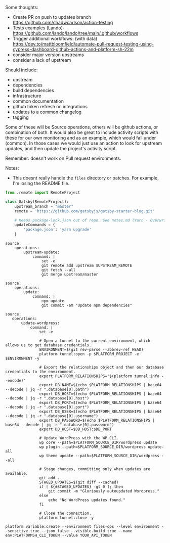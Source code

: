 
Some thoughts:

- Create PR on push to updates branch https://github.com/chadwcarlson/action-testing
- Tests examples (Lando): https://github.com/lando/lando/tree/main/.github/workflows
- Trigger additional workflows: (with data) https://dev.to/mattbloomfield/automate-pull-request-testing-using-cypress-dashboard-github-actions-and-platform-sh-22m 
- consider major version upstreams
- consider a lack of upstream

Should include:

- upstream
- dependencies
- build dependencies
- infrastructure
- common documentation
- github token refresh on integrations
- updates to a common changelog
- tagging

Some of these will be Source operations, others will be github actions, or combination of both. It would also be great to include activity scripts with these for our own monitoring and as an example, which would fall under (common). In those cases we would just use an action to look for upstream updates, and then update the project's activity script. 

Remember: doesn't work on Pull request environments.

Notes:

- This doesnt really handle the `files` directory or patches. For example, I'm losing the README file. 

```python
from .remote import RemoteProject

class Gatsby(RemoteProject):
    upstream_branch = "master"
    remote = 'https://github.com/gatsbyjs/gatsby-starter-blog.git'

    # Keeps package-lock.json out of repo. See notes.md (Yarn - Overwriting updateCommands) for more details.
    updateCommands = {
        'package.json': 'yarn upgrade'
    }
```

```
source:
    operations:
        upstream-update:
            command: |
                set -e
                git remote add upstream $UPSTREAM_REMOTE
                git fetch --all
                git merge upstream/master
```

```
source:
    operations:
        update:
            command: |
                npm update
                git commit -am "Update npm dependencies"
```

```
source:
   operations:
       update-wordpress:
           command: |
               set -e

               # Open a tunnel to the current environment, which allows us to get database credentials.
               ENVIRONMENT=$(git rev-parse --abbrev-ref HEAD)
               platform tunnel:open -p $PLATFORM_PROJECT -e $ENVIRONMENT -y

               # Export the relationships object and then our database credentials to the environment.
               export PLATFORM_RELATIONSHIPS="$(platform tunnel:info --encode)"
               export DB_NAME=$(echo $PLATFORM_RELATIONSHIPS | base64 --decode | jq -r ".database[0].path")
               export DB_HOST=$(echo $PLATFORM_RELATIONSHIPS | base64 --decode | jq -r ".database[0].host")
               export DB_PORT=$(echo $PLATFORM_RELATIONSHIPS | base64 --decode | jq -r ".database[0].port")
               export DB_USER=$(echo $PLATFORM_RELATIONSHIPS | base64 --decode | jq -r ".database[0].username")
               export DB_PASSWORD=$(echo $PLATFORM_RELATIONSHIPS | base64 --decode | jq -r ".database[0].password")
               export DB_HOST=$DB_HOST:$DB_PORT

               # Update WordPress with the WP CLI.
               wp core --path=$PLATFORM_SOURCE_DIR/wordpress update
               wp plugin --path=$PLATFORM_SOURCE_DIR/wordpress update-all
               wp theme update --path=$PLATFORM_SOURCE_DIR/wordpress --all

               # Stage changes, committing only when updates are available.
               git add .
               STAGED_UPDATES=$(git diff --cached)
               if [ ${#STAGED_UPDATES} -gt 0 ]; then
                   git commit -m "Gloriously autoupdated Wordpress."
               else
                   echo "No WordPress updates found."
               fi
              
               # Close the connection.
               platform tunnel:close -y
```


```
platform variable:create --environment files-ops --level environment --sensitive true --json false --visible-build true --name env:PLATFORMSH_CLI_TOKEN --value YOUR_API_TOKEN
```